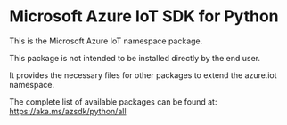 # Microsoft Azure IoT SDK for Python

This is the Microsoft Azure IoT namespace package.

This package is not intended to be installed directly by the end user.

It provides the necessary files for other packages to extend the
azure.iot namespace.

The complete list of available packages can be found at:
https://aka.ms/azsdk/python/all